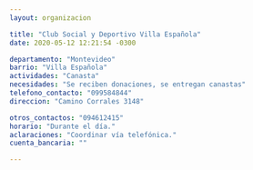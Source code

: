```yaml
---
layout: organizacion

title: "Club Social y Deportivo Villa Española"
date: 2020-05-12 12:21:54 -0300

departamento: "Montevideo"
barrio: "Villa Española"
actividades: "Canasta"
necesidades: "Se reciben donaciones, se entregan canastas"
telefono_contacto: "099584844"
direccion: "Camino Corrales 3148"

otros_contactos: "094612415"
horario: "Durante el día."
aclaraciones: "Coordinar vía telefónica."
cuenta_bancaria: ""

---
```

